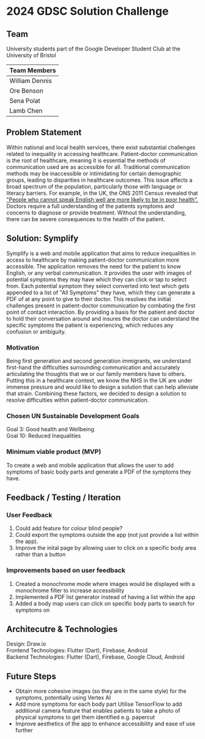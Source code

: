 # 2024 GDSC Solution Challenge
## Team
University students part of the Google Developer Student Club at the University of Bristol

| Team Members    |
| -------- | 
| William Dennis  |  
| Ore Benson  | 
| Sena Polat  | 
| Lamb Chen  | 

## Problem Statement
Within national and local health services, there exist substantial challenges related to inequality in accessing healthcare. Patient-doctor communication is the root of healthcare, meaning it is essential the methods of communication used are as accessible for all. Traditional communication methods may be inaccessible or intimidating for certain demographic groups, leading to disparities in healthcare outcomes. This issue affects a broad spectrum of the population, particularly those with language or literacy barriers. For example, in the UK, the ONS 2011 Census revealed that ["People who cannot speak English well are more likely to be in poor health".](https://www.ons.gov.uk/peoplepopulationandcommunity/culturalidentity/language/articles/peoplewhocannotspeakenglishwellaremorelikelytobeinpoorhealth/2015-07-09) Doctors require a full understanding of the patients symptoms and concerns to diagnose or provide treatment. Without the understanding, there can be severe consequences to the health of the patient.

## Solution: Symplify
Symplify is a web and mobile application that aims to reduce inequalities in access to healthcare by making patient-doctor communication more accessible. The application removes the need for the patient to know English, or any verbal communication. It provides the user with images of potential symptoms they may have which they can click or tap to select from. Each potential symptom they select converted into text which gets appended to a list of "All Symptoms" they have, which they can generate a PDF of at any point to give to their doctor. This resolves the initial challenges present in patient-doctor communication by combating the first point of contact interaction. By providing a basis for the patient and doctor to hold their conversation around and insures the doctor can understand the specific symptoms the patient is experiencing, which reduces any confusion or ambiguity.

### Motivation
Being first generation and second generation immigrants, we understand first-hand the difficulties surrounding communication and accurately articulating the thoughts that we or our family members have to others. Putting this in a healthcare context, we know the NHS in the UK are under immense pressure and would like to design a solution that can help alleviate that strain. Combining these factors, we decided to design a solution to resolve difficulties within patient-doctor communication. 

### Chosen UN Sustainable Development Goals
Goal 3: Good health and Wellbeing  
Goal 10: Reduced Inequalities   

### Minimum viable product (MVP)
To create a web and mobile application that allows the user to add symptoms of basic body parts and generate a PDF of the symptoms they have. 

## Feedback / Testing / Iteration
### User Feedback
1. Could add feature for colour blind people?
2. Could export the symptoms outside the app (not just provide a list within the app).
3. Improve the inital page by allowing user to click on a specific body area rather than a button

### Improvements based on user feedback
1. Created a monochrome mode where images would be displayed with a monochrome filter to increase accessibility
2. Implemented a PDF list generator instead of having a list within the app
3. Added a body map users can click on specific body parts to search for symptoms on

## Architecutre & Technologies
Design: Draw.io   
Frontend Technologies: Flutter (Dart), Firebase, Android  
Backend Technologies: Flutter (Dart), Firebase, Google Cloud, Android      

## Future Steps
- Obtain more cohesive images (so they are in the same style) for the symptoms, potentially using Vertex AI
- Add more symptoms for each body part
  Utilise TensorFlow to add additional camera feature that enables patients to take a photo of physical symptoms to get them identified e.g. papercut  
- Improve aesthetics of the app to enhance accessibility and ease of use further


